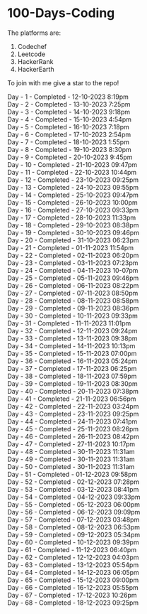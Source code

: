 # 100-Days-Coding
The platforms are:
1) Codechef
2) Leetcode
3) HackerRank
4) HackerEarth

To join with me give a star to the repo!

Day - 1 - Completed - 12-10-2023 8:19pm <br>
Day - 2 - Completed - 13-10-2023 7:25pm <br>
Day - 3 - Completed - 14-10-2023 9:18pm <br>
Day - 4 - Completed - 15-10-2023 4:54pm <br>
Day - 5 - Completed - 16-10-2023 7:18pm <br>
Day - 6 - Completed - 17-10-2023 2:54pm <br>
Day - 7 - Completed - 18-10-2023 1:55pm <br>
Day - 8 - Completed - 19-10-2023 8:30pm <br>
Day - 9 - Completed - 20-10-2023 9:45pm <br>
Day - 10 - Completed - 21-10-2023 09:47pm <br>
Day - 11 - Completed - 22-10-2023 10:44pm <br> 
Day - 12 - Completed - 23-10-2023 09:25pm <br>
Day - 13 - Completed - 24-10-2023 09:55pm <br>
Day - 14 - Completed - 25-10-2023 09:47pm <br>
Day - 15 - Completed - 26-10-2023 10:00pm <br>
Day - 16 - Completed - 27-10-2023 09:33pm <br>
Day - 17 - Completed - 28-10-2023 11:33pm <br>
Day - 18 - Completed - 29-10-2023 08:38pm <br>
Day - 19 - Completed - 30-10-2023 09:46pm <br>
Day - 20 - Completed - 31-10-2023 06:23pm <br>
Day - 21 - Completed - 01-11-2023 11:54pm <br>
Day - 22 - Completed - 02-11-2023 06:20pm <br>
Day - 23 - Completed - 03-11-2023 07:23pm <br>
Day - 24 - Completed - 04-11-2023 10-07pm <br>
Day - 25 - Completed - 05-11-2023 09:46pm <br>
Day - 26 - Completed - 06-11-2023 08:22pm <br>
Day - 27 - Completed - 07-11-2023 08:50pm <br>
Day - 28 - Completed - 08-11-2023 08:58pm <br>
Day - 29 - Completed - 09-11-2023 08:36pm <br>
Day - 30 - Completed - 10-11-2023 09:33pm <br>
Day - 31 - Completed - 11-11-2023 11:01pm <br>
Day - 32 - Completed - 12-11-2023 09:24pm <br>
Day - 33 - Completed - 13-11-2023 09:38pm <br>
Day - 34 - Completed - 14-11-2023 10:13pm <br>
Day - 35 - Completed - 15-11-2023 07:00pm <br>
Day - 36 - Completed - 16-11-2023 05:24pm <br>
Day - 37 - Completed - 17-11-2023 06:25pm <br>
Day - 38 - Completed - 18-11-2023 07:59pm <br>
Day - 39 - Completed - 19-11-2023 08:30pm <br>
Day - 40 - Completed - 20-11-2023 07:38pm <br>
Day - 41 - Completed - 21-11-2023 06:56pm <br>
Day - 42 - Completed - 22-11-2023 03:24pm <br>
Day - 43 - Completed - 23-11-2023 09:25pm <br>
Day - 44 - Completed - 24-11-2023 07:41pm <br>
Day - 45 - Completed - 25-11-2023 08:26pm <br>
Day - 46 - Completed - 26-11-2023 08:42pm <br>
Day - 47 - Completed - 27-11-2023 10:17pm <br>
Day - 48 - Completed - 30-11-2023 11:31am <br>
Day - 49 - Completed - 30-11-2023 11:31am <br>
Day - 50 - Completed - 30-11-2023 11:31am <br>
Day - 51 - Completed - 01-12-2023 09:58pm <br>
Day - 52 - Completed - 02-12-2023 07:28pm <br>
Day - 53 - Completed - 03-12-2023 08:41pm <br>
Day - 54 - Completed - 04-12-2023 09:33pm <br>
Day - 55 - Completed - 05-12-2023 06:00pm <br>
Day - 56 - Completed - 06-12-2023 09:09pm <br>
Day - 57 - Completed - 07-12-2023 03:48pm <br>
Day - 58 - Completed - 08-12-2023 06:53pm <br>
Day - 59 - Completed - 09-12-2023 05:34pm <br>
Day - 60 - Completed - 10-12-2023 09:39pm <br>
Day - 61 - Completed - 11-12-2023 06:40pm <br>
Day - 62 - Completed - 12-12-2023 04:03pm <br>
Day - 63 - Completed - 13-12-2023 05:54pm <br>
Day - 64 - Completed - 14-12-2023 06:05pm <br>
Day - 65 - Completed - 15-12-2023 09:00pm <br>
Day - 66 - Completed - 16-12-2023 05:55pm <br>
Day - 67 - Completed - 17-12-2023 10:26pm <br>
Day - 68 - Completed - 18-12-2023 09:25pm
